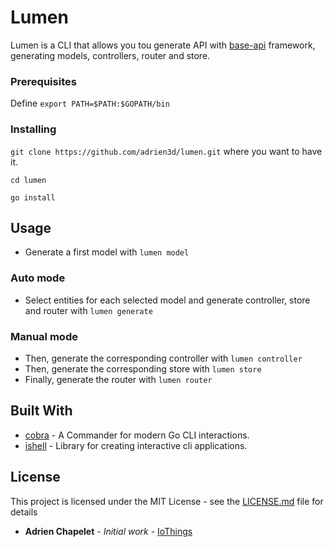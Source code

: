 # Lumen

Lumen is a CLI that allows you tou generate API with [base-api](https://github.com/adrien3d/base-api) framework, generating models, controllers, router and store.


### Prerequisites

Define `export PATH=$PATH:$GOPATH/bin`

### Installing

`git clone https://github.com/adrien3d/lumen.git` where you want to have it.

`cd lumen`

`go install`

## Usage

* Generate a first model with `lumen model`

### Auto mode
* Select entities for each selected model and generate controller, store and router with `lumen generate`

### Manual mode
* Then, generate the corresponding controller with `lumen controller`
* Then, generate the corresponding store with `lumen store`
* Finally, generate the router with `lumen router`

## Built With

* [cobra](github.com/spf13/cobra) - A Commander for modern Go CLI interactions.
* [ishell](github.com/abiosoft/ishell) - Library for creating interactive cli applications.

## License

This project is licensed under the MIT License - see the [LICENSE.md](LICENSE.md) file for details
* **Adrien Chapelet** - *Initial work* - [IoThings](https://github.com/adrien3d)

